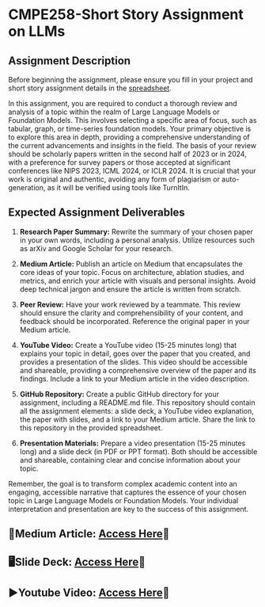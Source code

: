 # CMPE258-Short Story Assignment on LLMs
## Assignment Description
Before beginning the assignment, please ensure you fill in your project and short story assignment details in the [spreadsheet](https://docs.google.com/spreadsheets/d/1rB5PVINkWlICefwzG1HioCZQCYJJJcCCxOJHXipctfM/edit#gid=931023277).

In this assignment, you are required to conduct a thorough review and analysis of a topic within the realm of Large Language Models or Foundation Models. This involves selecting a specific area of focus, such as tabular, graph, or time-series foundation models. Your primary objective is to explore this area in depth, providing a comprehensive understanding of the current advancements and insights in the field. The basis of your review should be scholarly papers written in the second half of 2023 or in 2024, with a preference for survey papers or those accepted at significant conferences like NIPS 2023, ICML 2024, or ICLR 2024. It is crucial that your work is original and authentic, avoiding any form of plagiarism or auto-generation, as it will be verified using tools like TurnItIn.

## Expected Assignment Deliverables
1. **Research Paper Summary:** Rewrite the summary of your chosen paper in your own words, including a personal analysis. Utilize resources such as arXiv and Google Scholar for your research.

2. **Medium Article:** Publish an article on Medium that encapsulates the core ideas of your topic. Focus on architecture, ablation studies, and metrics, and enrich your article with visuals and personal insights. Avoid deep technical jargon and ensure the article is written from scratch.

3. **Peer Review:** Have your work reviewed by a teammate. This review should ensure the clarity and comprehensibility of your content, and feedback should be incorporated. Reference the original paper in your Medium article.

4. **YouTube Video:** Create a YouTube video (15-25 minutes long) that explains your topic in detail, goes over the paper that you created, and provides a presentation of the slides. This video should be accessible and shareable, providing a comprehensive overview of the paper and its findings. Include a link to your Medium article in the video description.

5. **GitHub Repository:** Create a public GitHub directory for your assignment, including a README.md file. This repository should contain all the assignment elements: a slide deck, a YouTube video explanation, the paper with slides, and a link to your Medium article. Share the link to this repository in the provided spreadsheet.

6. **Presentation Materials:** Prepare a video presentation (15-25 minutes long) and a slide deck (in PDF or PPT format). Both should be accessible and shareable, containing clear and concise information about your topic.

Remember, the goal is to transform complex academic content into an engaging, accessible narrative that captures the essence of your chosen topic in Large Language Models or Foundation Models. Your individual interpretation and presentation are key to the success of this assignment.



## 📰Medium Article: [Access Here](https://medium.com/@sureshravuri/a-knowledge-driven-approach-to-autonomous-driving-with-large-language-models-transforming-how-a6a221db2371)🔗
## 🖥️Slide Deck: [Access Here](https://www.slideshare.net/slideshow/a-knowledgedriven-approach-to-autonomous-driving-with-llms/267542636)🔗
## ▶️Youtube Video: [Access Here](https://youtu.be/-Iauf2egLdk)🔗
